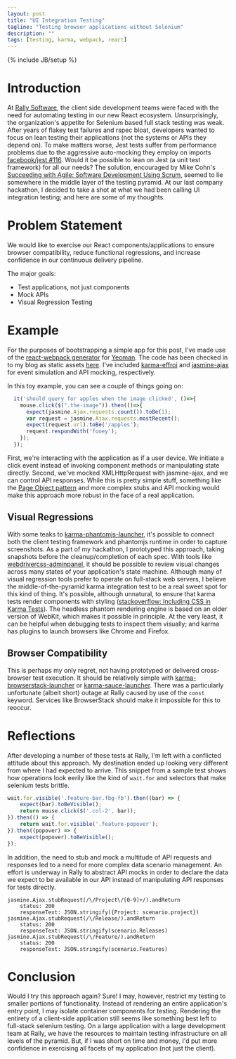 ```yaml
---
layout: post
title: "UI Integration Testing"
tagline: "Testing browser applications without Selenium"
description: ""
tags: [testing, karma, webpack, react]
---
```

{% include JB/setup %}

# Introduction
At [Rally Software](https://www.rallydev.com/), the client side development teams were faced with the need for automating testing in our new React ecosystem. Unsurprisingly, the organization's appetite for Selenium based full stack testing was weak. After years of flakey test failures and rspec bloat, developers wanted to focus on lean testing their applications (not the systems or APIs they depend on). To make matters worse, Jest tests suffer from performance problems due to the aggressive auto-mocking they employ on imports [facebook/jest #116](https://github.com/facebook/jest/issues/116). Would it be possible to lean on Jest (a unit test framework) for all our needs? The solution, encouraged by Mike Cohn's [Succeeding with Agile: Software Development Using Scrum](http://www.amazon.com/gp/product/0321579364), seemed to lie somewhere in the middle layer of the testing pyramid. At our last company hackathon, I decided to take a shot at what we had been calling UI integration testing; and here are some of my thoughts.

# Problem Statement
We would like to exercise our React components/applications to ensure browser compatibility, reduce functional regressions, and increase confidence in our continuous delivery pipeline.

The major goals:

* Test applications, not just components
* Mock APIs
* Visual Regression Testing

# Example
For the purposes of bootstrapping a simple app for this post, I've made use of the [react-webpack generator](https://github.com/newtriks/generator-react-webpack) for [Yeoman](http://yeoman.io/). The code has been checked in to my blog as static assets [here](https://github.com/pcwinters/pcwinters.github.io/tree/master/assets/posts/2015-07-04-ui-integration-testing/). I've included [karma-effroi](https://github.com/francejs/karma-effroi) and [jasmine-ajax](https://github.com/jasmine/jasmine-ajax) for event simulation and API mocking, respectively.

In this toy example, you can see a couple of things going on:

```javascript
  it('should query for apples when the image clicked', ()=>{    
    mouse.click($(".the-image")).then(()=>{
      expect(jasmine.Ajax.requests.count()).toBe(1);
      var request = jasmine.Ajax.requests.mostRecent();
      expect(request.url).toBe('/apples');
      request.respondWith('fooey');
    });
  });
```

First, we're interacting with the application as if a user device. We initiate a click event instead of invoking component methods or manipulating state directly. Second, we've mocked XMLHttpRequest with jasmine-ajax, and we can control API responses. While this is pretty simple stuff, something like the [Page Object pattern](http://martinfowler.com/bliki/PageObject.html) and more complex stubs and API mocking would make this approach more robust in the face of a real application.

## Visual Regressions
With some teaks to [karma-phantomjs-launcher](https://github.com/karma-runner/karma-phantomjs-launcher/blob/master/index.js), it's possible to connect both the client testing framework and phantomjs runtime in order to capture screenshots. As a part of my hackathon, I prototyped this approach, taking snapshots before the cleanup/completion of each spec. With tools like [webdrivercss-adminpanel](https://github.com/webdriverio/webdrivercss-adminpanel), it should be possible to review visual changes across many states of your application's state machine. Although many of visual regression tools prefer to operate on full-stack web servers, I believe the middle-of-the-pyramid karma integration test to be a real sweet spot for this kind of thing. It's possible, although unnatural, to ensure that karma tests render components with styling ([stackoverflow: Including CSS in Karma Tests](http://stackoverflow.com/a/22030221)). The headless phantom rendering engine is based on an older version of WebKit, which makes it possible in principle. At the very least, it can be helpful when debugging tests to inspect them visually; and karma has plugins to launch browsers like Chrome and Firefox.

## Browser Compatibility
This is perhaps my only regret, not having prototyped or delivered cross-browser test execution. It should be relatively simple with [karma-browserstack-launcher](https://github.com/karma-runner/karma-browserstack-launcher) or [karma-sauce-launcher](https://github.com/karma-runner/karma-sauce-launcher). There was a particularly unfortunate (albeit short) outage at Rally caused by use of the ```const``` keyword. Services like BrowserStack should make it impossible for this to reoccur.

# Reflections
After developing a number of these tests at Rally, I'm left with a conflicted attitude about this approach. My destination ended up looking very different from where I had expected to arrive. This snippet from a sample test shows how operations look eerily like the kind of ```wait.for``` and selectors that make selenium tests brittle.

```javascript
wait.for.visible('.feature-bar.fbg-fb').then((bar) => {
	expect(bar).toBeVisible();
	return mouse.click($('.col-2', bar));
}).then(() => {
	return wait.for.visible('.feature-popover');
}).then((popover) => {
	expect(popover).toBeVisible();
});
```

In addition, the need to stub and mock a multitude of API requests and responses led to a need for more complex data scenario management. An effort is underway in Rally to abstract API mocks in order to declare the data we expect to be available in our API instead of manipulating API responses for tests directly.

```
jasmine.Ajax.stubRequest(/\/Project\/[0-9]+/).andReturn
	status: 200
	responseText: JSON.stringify({Project: scenario.project})
jasmine.Ajax.stubRequest(/\/Release/).andReturn
	status: 200
	responseText: JSON.stringify(scenario.Releases)
jasmine.Ajax.stubRequest(/\/Feature/).andReturn
	status: 200
	responseText: JSON.stringify(scenario.Features)
```

# Conclusion
Would I try this approach again? Sure! I may, however, restrict my testing to smaller portions of functionality. Instead of rendering an entire application's entry point, I may isolate container components for testing. Rendering the entirety of a client-side application still seems like something best left to full-stack selenium testing. On a large application with a large development team at Rally, we have the resources to maintain testing infrastructure on all levels of the pyramid. But, if I was short on time and money, I'd put more confidence in exercising all facets of my application (not just the client).

